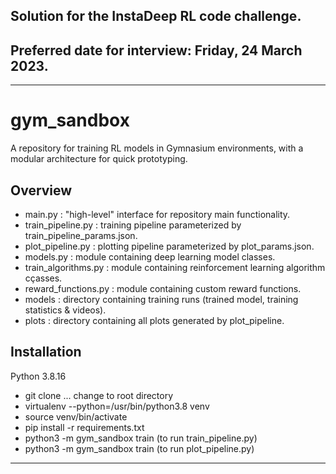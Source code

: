 
## Solution for the InstaDeep RL code challenge.

## Preferred date for interview: Friday, 24 March 2023.

---

# gym_sandbox

A repository for training RL models in Gymnasium environments, with a modular architecture for quick
prototyping.

## Overview

* main.py : "high-level" interface for repository main functionality.
* train_pipeline.py : training pipeline parameterized by train_pipeline_params.json.
* plot_pipeline.py : plotting pipeline parameterized by plot_params.json.
* models.py : module containing deep learning model classes.
* train_algorithms.py : module containing reinforcement learning algorithm cçasses.
* reward_functions.py : module containing custom reward functions.
* models : directory containing training runs (trained model, training statistics & videos).
* plots : directory containing all plots generated by plot_pipeline.

## Installation

Python 3.8.16 

* git clone ... change to root directory
* virtualenv --python=/usr/bin/python3.8 venv
* source venv/bin/activate
* pip install -r requirements.txt
* python3 -m gym_sandbox train (to run train_pipeline.py)
* python3 -m gym_sandbox train (to run plot_pipeline.py)

---
